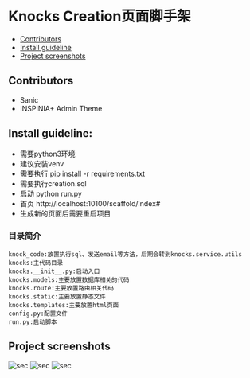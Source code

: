 # Knocks Creation页面脚手架
* [Contributors](#contributors)
* [Install guideline](#install-guideline)
* [Project screenshots](#project-screenshots)

## Contributors
* Sanic
* INSPINIA+ Admin Theme

## Install guideline:
* 需要python3环境
* 建议安装venv
* 需要执行 pip install -r requirements.txt
* 需要执行creation.sql
* 启动  python run.py
* 首页  http://localhost:10100/scaffold/index#
* 生成新的页面后需要重启项目

### 目录简介
```
knock_code:放置执行sql、发送email等方法，后期会转到knocks.service.utils
knocks:主代码目录
knocks.__init__.py:启动入口
knocks.models:主要放置数据库相关的代码
knocks.route:主要放置路由相关代码
knocks.static:主要放置静态文件
knocks.templates:主要放置html页面
config.py:配置文件
run.py:启动脚本

```

## Project screenshots
![sec](https://raw.githubusercontent.com/lyy8510a/knocks/master/screenshot/QQ20180420-1.png)
![sec](https://raw.githubusercontent.com/lyy8510a/knocks/master/screenshot/QQ20180420-2.png)
![sec](https://raw.githubusercontent.com/lyy8510a/knocks/master/screenshot/QQ20180420-3.png)
